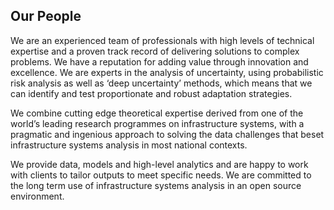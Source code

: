 ## Our People

We are an experienced team of professionals with high levels of technical
expertise and a proven track record of delivering solutions to complex problems.
We have a reputation for adding value through innovation and excellence. We are
experts in the analysis of uncertainty, using probabilistic risk analysis as
well as ‘deep uncertainty’ methods, which means that we can identify and test
proportionate and robust adaptation strategies.

We combine cutting edge theoretical expertise derived from one of the world’s
leading research programmes on infrastructure systems, with a pragmatic and
ingenious approach to solving the data challenges that beset infrastructure
systems analysis in most national contexts.

We provide data, models and high-level analytics and are happy to work with
clients to tailor outputs to meet specific needs. We are committed to the long
term use of infrastructure systems analysis in an open source environment.
